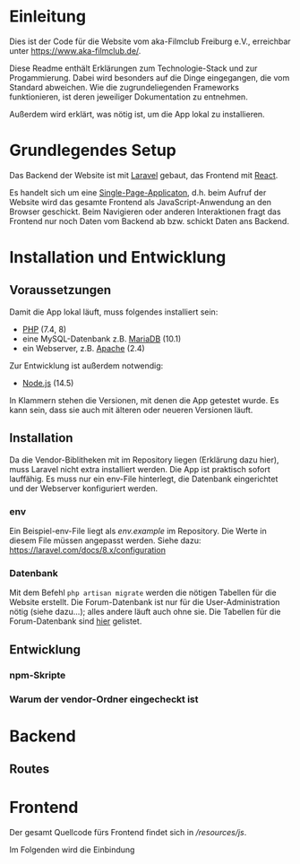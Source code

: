 # Einleitung

Dies ist der Code für die Website vom aka-Filmclub Freiburg e.V., erreichbar unter https://www.aka-filmclub.de/.

Diese Readme enthält Erklärungen zum Technologie-Stack und zur Progammierung. Dabei wird besonders auf die Dinge eingegangen, die vom Standard abweichen. Wie die zugrundeliegenden Frameworks funktionieren, ist deren jeweiliger Dokumentation zu entnehmen.

Außerdem wird erklärt, was nötig ist, um die App lokal zu installieren.

# Grundlegendes Setup

Das Backend der Website ist mit [Laravel](https://laravel.com/) gebaut, das Frontend mit [React](https://reactjs.org/).

Es handelt sich um eine [Single-Page-Applicaton](https://de.wikipedia.org/wiki/Single-Page-Webanwendung), d.h. beim Aufruf der Website wird das gesamte Frontend als JavaScript-Anwendung an den Browser geschickt. Beim Navigieren oder anderen Interaktionen fragt das Frontend nur noch Daten vom Backend ab bzw. schickt Daten ans Backend.

# Installation und Entwicklung

## Voraussetzungen

Damit die App lokal läuft, muss folgendes installiert sein:

-   [PHP](https://www.php.net/) (7.4, 8)
-   eine MySQL-Datenbank z.B. [MariaDB](https://mariadb.org/) (10.1)
-   ein Webserver, z.B. [Apache](https://httpd.apache.org/) (2.4)

Zur Entwicklung ist außerdem notwendig:

-   [Node.js](https://nodejs.org/en/) (14.5)

In Klammern stehen die Versionen, mit denen die App getestet wurde. Es kann sein, dass sie auch mit älteren oder neueren Versionen läuft.

## Installation

Da die Vendor-Biblitheken mit im Repository liegen (Erklärung dazu hier), muss Laravel nicht extra installiert werden. Die App ist praktisch sofort lauffähig. Es muss nur ein env-File hinterlegt, die Datenbank eingerichtet und der Webserver konfiguriert werden.

### env

Ein Beispiel-env-File liegt als _env.example_ im Repository. Die Werte in diesem File müssen angepasst werden. Siehe dazu: https://laravel.com/docs/8.x/configuration

### Datenbank

Mit dem Befehl `php artisan migrate` werden die nötigen Tabellen für die Website erstellt. Die Forum-Datenbank ist nur für die User-Administration nötig (siehe dazu...); alles andere läuft auch ohne sie. Die Tabellen für die Forum-Datenbank sind [hier](https://wiki.phpbb.com/Tables) gelistet.

## Entwicklung

### npm-Skripte

### Warum der vendor-Ordner eingecheckt ist

# Backend

## Routes

# Frontend

Der gesamt Quellcode fürs Frontend findet sich in _/resources/js_.

Im Folgenden wird die Einbindung

##

